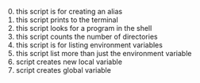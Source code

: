 0. this script is for creating an alias
1. this script prints to the terminal
2. this script looks for a program in the shell
3. this script counts the number of directories
4. this script is for listing environment variables
5. this script list more than just the environment variable
6. script creates new local variable
7. script creates global variable
